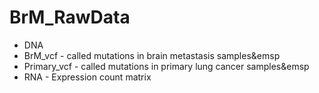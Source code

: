 # BrM_RawData
* DNA<br />
* BrM_vcf - called mutations in brain metastasis samples&emsp
* Primary_vcf - called mutations in primary lung cancer samples&emsp
* RNA - Expression count matrix
